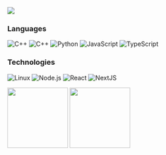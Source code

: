 [![](https://raw.githubusercontent.com/ayushannand/ayushannand/master/profile.gif)](https://www.ayushannand.com/)

### Languages

![C++](https://img.shields.io/badge/-C++-000?&logo=C++)
![C++](https://img.shields.io/badge/-C++-000?&logo=c%2b%2b&logoColor=00599C)
![Python](https://img.shields.io/badge/-Python-000?&logo=Python)
![JavaScript](https://img.shields.io/badge/-JavaScript-000?&logo=JavaScript)
![TypeScript](https://img.shields.io/badge/-TypeScript-000?&logo=TypeScript)

### Technologies

![Linux](https://img.shields.io/badge/-Linux-000?&logo=Linux)
![Node.js](https://img.shields.io/badge/-Node.js-000?&logo=node.js)
![React](https://img.shields.io/badge/-React-000?&logo=React)
![NextJS](https://img.shields.io/badge/-NextJS-000?&logo=Next.js)



<img height="137px" src="https://awesome-github-stats.azurewebsites.net/user-stats/ayushannand?cardType=level-alternate&theme=nightowl&preferLogin=true&Border=DD2727" />
<img height="137px" src="https://github-readme-stats.vercel.app/api/top-langs/?username=ayushannand&card_width=500px" />
